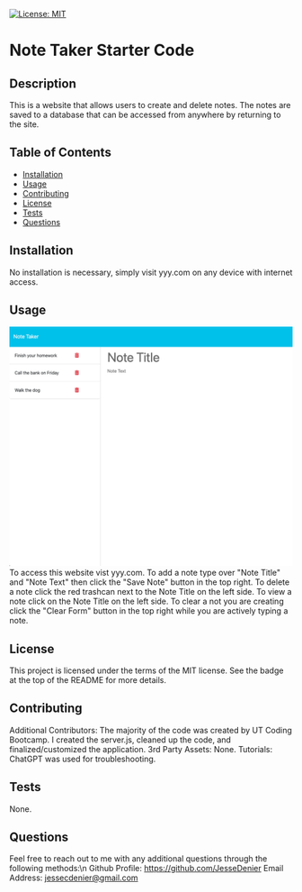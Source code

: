[![License: MIT](https://img.shields.io/badge/License-MIT-yellow.svg)](https://opensource.org/licenses/MIT)

# Note Taker Starter Code

## Description

This is a website that allows users to create and delete notes. The notes are saved to a database that can be accessed from anywhere by returning to the site.

## Table of Contents

- [Installation](#installation)
- [Usage](#usage)
- [Contributing](#contributing)
- [License](#license)
- [Tests](#tests)
- [Questions](#questions)

## Installation

No installation is necessary, simply visit yyy.com on any device with internet access.

## Usage

![Screenshot of website with 3 notes visible](assets/imgs/Screenshot.png)
To access this website vist yyy.com.
To add a note type over "Note Title" and "Note Text" then click the "Save Note" button in the top right.
To delete a note click the red trashcan next to the Note Title on the left side.
To view a note click on the Note Title on the left side.
To clear a not you are creating click the "Clear Form" button in the top right while you are actively typing a note.

## License

This project is licensed under the terms of the MIT license. See the badge at the top of the README for more details.

## Contributing

Additional Contributors: The majority of the code was created by UT Coding Bootcamp. I created the server.js, cleaned up the code, and finalized/customized the application.
3rd Party Assets: None.
Tutorials: ChatGPT was used for troubleshooting.

## Tests

None.

## Questions

Feel free to reach out to me with any additional questions through the following methods:\n
Github Profile: https://github.com/JesseDenier
Email Address: jessecdenier@gmail.com
